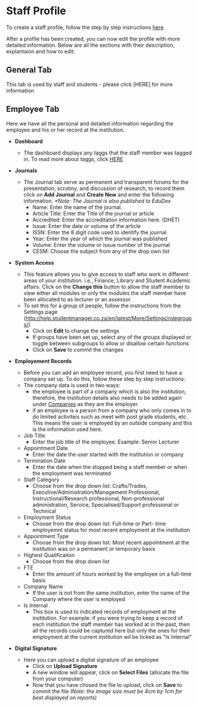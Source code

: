 # **Staff Profile**

To create a staff profile, follow the step by step instructions [here](http://help.studentmanager.co.za/en/latest/People/adding-people/)

After a profile has been created, you can now edit the profile with more detailed information.  Below are all the sections with their description, explantaion and how to edit:

## **General Tab**
This tab is used by staff and students - please click [HERE] for more information

## **Employee Tab**
Here we have all the personal and detailed information regarding the employee and his or her record at the institution.

- **Dashboard**
  - The dashboard displays any taggs that the staff member was tagged in.  To read more about taggs, click [HERE](http://help.studentmanager.co.za/en/latest/More/Tags/Tags/)

- **Journals** 
  - The Journal tab serve as permanent and transparent forums for the presentation, scrutiny, and discussion of research, to record them click on **Add Journal** and **Create New** and enter the following information.  _*Note: The Journal is also published to EduDex_
    - Name:  Enter the name of the journal. 
    - Article Title:  Enter the Title of the journal or article
    - Accredited:  Enter the accreditation information here.  (DHET)
    - Issue: Enter the date or volume of the article
    - ISSN: Enter the 8 digit code used to identify the journal
    - Year:  Enter the year of which the journal was published
    - Volume:  Enter the volume or issue number of the journal
    - CESM: Choose the subject from any of the drop own list
    
- **System Access**
  - This feature allows you to give access to staff who work in different areas of your institution. i.e., Finance, Library and Student Academic affairs.  Click on the **Change this** button to allow the staff member to view either all modules or only the modules the staff member have been allocated to as lecturer or an assessor.
  - To set this for a group of people, follow the instructions from the Settings page (http://help.studentmanager.co.za/en/latest/More/Settings/rolegroups/)
    - Click on **Edit** to change the settings
    - If groups have been set up, select any of the groups displayed or toggle between subgroups to allow or disallow certain functions
    - Click on **Save** to commit the changes
    
- **Employement Records**
    - Before you can add an employee record, you first need to have a company set up.  To do this, follow these step by step instructions:  
  - The company data is used in two ways:
    - the employee is part of a company which is also the institution, therefore, the institution details also needs to be added again under [Companies](http://help.studentmanager.co.za/en/latest/More/Companies/AddingCompanies/) as they are the employer.
    - if an employee is a person from a company who only comes in to do limited activiteis such as meet with post grade students, etc. This means the user is employed by an outside company and this is the information used here.
  - Job Title
    - Enter the job title of the employee.  Example: Senior Lecturer
  - Appointment Date
    - Enter the date the user started with the institution or company
  - Termination Date
    - Enter the date when the stopped being a staff member or when the employment was terminated
  - Staff Category
    - Choose from the drop down list:  Crafts/Trades, Executive/Administration/Management Professional, Instructional/Research professional, Non-professional administration, Service, Specialised/Support professional or Technical
  - Employment Status
    - Choose from the drop down list:  Full-time or Part- time employemnt status for most recent employment at the institution
  - Appointment Type
    - Choose from the drop down list: Most recent appointment at the institution was on a permanent or temporary basis
  - Highest Qualificaiton
    - Choose from the drop down list
  - FTE
    - Enter the amount of hours worked by the employee on a full-time basis
  - Company Name
    - If the user is not from the same institution, enter the name of the Company where the user is employed
  - Is Internal
    - This box is used to indicated records of employment at the institution.  For example: if you were trying to keep a record of each institution the staff member has worked at in the past, then all the records could be captured here but only the ones for their employment at the current institution wil be ticked as "Is Internal"
    
- **Digital Signature**
  - Here you can upload a digital signature of an employee
     - Click on **Upload Signature**
     - A new window will appear, click on **Select Files** (allocate the file from your computer)
     - Now that you have chosed the file to upload, click on **Save** to commit the file
   _(Note: the image size must be 4cm by 1cm for best displayed on reports)_
